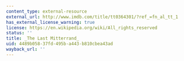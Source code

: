 ```yaml
---
content_type: external-resource
external_url: http://www.imdb.com/title/tt0364301/?ref_=fn_al_tt_1
has_external_license_warning: true
license: https://en.wikipedia.org/wiki/All_rights_reserved
status: ''
title: _The Last Mitterrand_
uid: 4489b058-37fd-495b-a443-b810cbea43ad
wayback_url: ''
---
```

